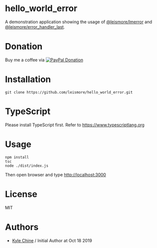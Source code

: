 # hello_world_error

A demonstration application showing the usage of [@leismore/lmerror](https://www.npmjs.com/package/@leismore/lmerror) and [@leismore/error_handler_last](https://www.npmjs.com/package/@leismore/error_handler_last).

# Donation

Buy me a coffee via [![PayPal Donation](https://www.paypalobjects.com/en_AU/i/btn/btn_donateCC_LG.gif)](https://www.paypal.com/cgi-bin/webscr?cmd=_donations&business=SPPJPYRY4D6WC&item_name=Give+people+an+option+to+support+my+open+source+software.&currency_code=AUD&source=url)

# Installation

`git clone https://github.com/leismore/hello_world_error.git`

# TypeScript

Please install TypeScript first. Refer to <https://www.typescriptlang.org>

# Usage

```
npm install
tsc
node ./dist/index.js
```

Then open browser and type <http://localhost:3000>

# License

MIT

# Authors

* [Kyle Chine](https://www.kylechine.name) / Initial Author at Oct 18 2019
